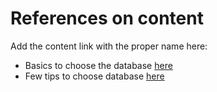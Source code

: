 # References on content

Add the content link with the proper name here: 

- Basics to choose the database [here](https://www.geeksforgeeks.org/how-to-choose-the-right-database-for-your-application/)
- Few tips to choose database [here](https://www.analyticsvidhya.com/blog/2022/12/top-5-tips-for-choosing-the-right-database-for-your-project/)